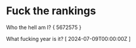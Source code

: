 # Fuck the rankings

Who the hell am I?
{ 5672575 }

What fucking year is it?
[ 2024-07-09T00:00:00Z ]
